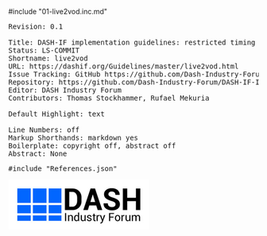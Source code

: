 #include "01-live2vod.inc.md"

<!-- Document metadata follows. The below sections are used by the document compiler and are not directly visible. -->

<pre class="metadata">
Revision: 0.1

Title: DASH-IF implementation guidelines: restricted timing model
Status: LS-COMMIT
Shortname: live2vod
URL: https://dashif.org/Guidelines/master/live2vod.html
Issue Tracking: GitHub https://github.com/Dash-Industry-Forum/DASH-IF-IOP/issues
Repository: https://github.com/Dash-Industry-Forum/DASH-IF-IOP GitHub
Editor: DASH Industry Forum
Contributors: Thomas Stockhammer, Rufael Mekuria

Default Highlight: text
<!-- Enabling line numbers breaks code blocks in PDF! (2018-10-02) -->
Line Numbers: off
Markup Shorthands: markdown yes
Boilerplate: copyright off, abstract off
Abstract: None
</pre>

<!-- Custom bibliography entries go in References.json. Prefer adding your document to SpecRef over maintaining a custom definition. -->
<pre class="biblio">
#include "References.json"
</pre>

<pre boilerplate="logo">
<a href="https://dashif.org/"><img src="Images/DASH-IF.png" /></a>
</pre>
